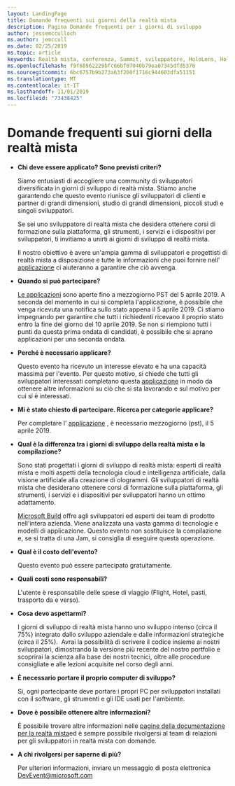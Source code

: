 ```yaml
---
layout: LandingPage
title: Domande frequenti sui giorni della realtà mista
description: Pagina Domande frequenti per i giorni di sviluppo
author: jessemcculloch
ms.author: jemccull
ms.date: 02/25/2019
ms.topic: article
keywords: Realtà mista, conferenza, Summit, sviluppatore, HoloLens, HoloLens 2, Kinect
ms.openlocfilehash: f9f68962229bfc66bf07040b79ea07345dfd5378
ms.sourcegitcommit: 6bc6757b9b273a63f260f1716c944603dfa51151
ms.translationtype: MT
ms.contentlocale: it-IT
ms.lasthandoff: 11/01/2019
ms.locfileid: "73438425"
---
```

# <a name="mixed-reality-dev-days-faq"></a>Domande frequenti sui giorni della realtà mista

* **Chi deve essere applicato? Sono previsti criteri?**
    
    Siamo entusiasti di accogliere una community di sviluppatori diversificata in giorni di sviluppo di realtà mista. Stiamo anche garantendo che questo evento riunisce gli sviluppatori di clienti e partner di grandi dimensioni, studio di grandi dimensioni, piccoli studi e singoli sviluppatori.

    Se sei uno sviluppatore di realtà mista che desidera ottenere corsi di formazione sulla piattaforma, gli strumenti, i servizi e i dispositivi per sviluppatori, ti invitiamo a unirti ai giorni di sviluppo di realtà mista.

    Il nostro obiettivo è avere un'ampia gamma di sviluppatori e progettisti di realtà mista a disposizione e tutte le informazioni che puoi fornire nell' [applicazione](https://aka.ms/MRDevDayApplication) ci aiuteranno a garantire che ciò avvenga.

* **Quando si può partecipare?**

    [Le applicazioni](https://aka.ms/MRDevDayApplication) sono aperte fino a mezzogiorno PST del 5 aprile 2019. A seconda del momento in cui si completa l'applicazione, è possibile che venga ricevuta una notifica sullo stato appena il 5 aprile 2019. Ci stiamo impegnando per garantire che tutti i richiedenti ricevano il proprio stato entro la fine del giorno del 10 aprile 2019. Se non si riempiono tutti i punti da questa prima ondata di candidati, è possibile che si aprano applicazioni per una seconda ondata.

* **Perché è necessario applicare?**

    Questo evento ha ricevuto un interesse elevato e ha una capacità massima per l'evento. Per questo motivo, si chiede che tutti gli sviluppatori interessati completano questa [applicazione](https://aka.ms/MRDevDayApplication) in modo da ottenere altre informazioni su ciò che si sta lavorando e sul motivo per cui si è interessati.

* **Mi è stato chiesto di partecipare.  Ricerca per categorie applicare?**

    Per completare l' [applicazione](https://aka.ms/MRDevDayApplication) , è necessario mezzogiorno (pst), il 5 aprile 2019.

* **Qual è la differenza tra i giorni di sviluppo della realtà mista e la compilazione?**

    Sono stati progettati i giorni di sviluppo di realtà mista: esperti di realtà mista e molti aspetti della tecnologia cloud e intelligenza artificiale, dalla visione artificiale alla creazione di ologrammi. Gli sviluppatori di realtà mista che desiderano ottenere corsi di formazione sulla piattaforma, gli strumenti, i servizi e i dispositivi per sviluppatori hanno un ottimo adattamento. 

    [Microsoft Build](https://www.microsoft.com//build) offre agli sviluppatori ed esperti dei team di prodotto nell'intera azienda. Viene analizzata una vasta gamma di tecnologie e modelli di applicazione. Questo evento non sostituisce la compilazione e, se si tratta di una Jam, si consiglia di eseguire questa operazione. 

* **Qual è il costo dell'evento?**

    Questo evento può essere partecipato gratuitamente.

* **Quali costi sono responsabili?**

    L'utente è responsabile delle spese di viaggio (Flight, Hotel, pasti, trasporto da e verso).

* **Cosa devo aspettarmi?**

    I giorni di sviluppo di realtà mista hanno uno sviluppo intenso (circa il 75%) integrato dallo sviluppo aziendale e dalle informazioni strategiche (circa il 25%).  Avrai la possibilità di scrivere il codice insieme ai nostri sviluppatori, dimostrando la versione più recente del nostro portfolio e scoprirai la scienza alla base dei nostri tecnici, oltre alle procedure consigliate e alle lezioni acquisite nel corso degli anni.

* **È necessario portare il proprio computer di sviluppo?**

    Sì, ogni partecipante deve portare i propri PC per sviluppatori installati con il software, gli strumenti e gli IDE usati per l'ambiente.

* **Dove è possibile ottenere altre informazioni?**

    È possibile trovare altre informazioni nelle [pagine della documentazione per la realtà mista](mr-dev-days.md)ed è sempre possibile rivolgersi al team di relazioni per gli sviluppatori in realtà mista con domande.

* **A chi rivolgersi per saperne di più?**

    Per ulteriori informazioni, inviare un messaggio di posta elettronica DevEvent@microsoft.com
